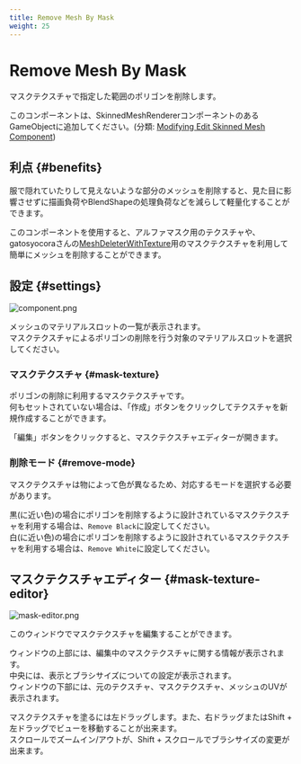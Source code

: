 ```yaml
---
title: Remove Mesh By Mask
weight: 25
---
```


# Remove Mesh By Mask

マスクテクスチャで指定した範囲のポリゴンを削除します。

このコンポーネントは、SkinnedMeshRendererコンポーネントのあるGameObjectに追加してください。(分類: [Modifying Edit Skinned Mesh Component](../../component-kind/edit-skinned-mesh-components#modifying-component))

## 利点 {#benefits}

服で隠れていたりして見えないような部分のメッシュを削除すると、見た目に影響させずに描画負荷やBlendShapeの処理負荷などを減らして軽量化することができます。

このコンポーネントを使用すると、アルファマスク用のテクスチャや、gatosyocoraさんの[MeshDeleterWithTexture]用のマスクテクスチャを利用して簡単にメッシュを削除することができます。

[MeshDeleterWithTexture]: https://github.com/gatosyocora/MeshDeleterWithTexture

## 設定 {#settings}

![component.png](component.png)

メッシュのマテリアルスロットの一覧が表示されます。\
マスクテクスチャによるポリゴンの削除を行う対象のマテリアルスロットを選択してください。

### マスクテクスチャ {#mask-texture}

ポリゴンの削除に利用するマスクテクスチャです。\
何もセットされていない場合は、「作成」ボタンをクリックしてテクスチャを新規作成することができます。

「編集」ボタンをクリックすると、マスクテクスチャエディターが開きます。

### 削除モード {#remove-mode}

マスクテクスチャは物によって色が異なるため、対応するモードを選択する必要があります。

黒(に近い色)の場合にポリゴンを削除するように設計されているマスクテクスチャを利用する場合は、`Remove Black`に設定してください。\
白(に近い色)の場合にポリゴンを削除するように設計されているマスクテクスチャを利用する場合は、`Remove White`に設定してください。

## マスクテクスチャエディター {#mask-texture-editor}

![mask-editor.png](mask-editor.png)

このウィンドウでマスクテクスチャを編集することができます。

ウィンドウの上部には、編集中のマスクテクスチャに関する情報が表示されます。\
中央には、表示とブラシサイズについての設定が表示されます。\
ウィンドウの下部には、元のテクスチャ、マスクテクスチャ、メッシュのUVが表示されます。

マスクテクスチャを塗るには左ドラッグします。また、右ドラッグまたはShift + 左ドラッグでビューを移動することが出来ます。\
スクロールでズームイン/アウトが、Shift + スクロールでブラシサイズの変更が出来ます。
